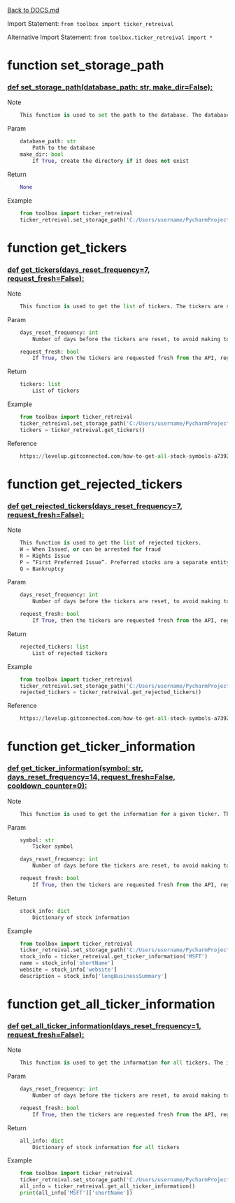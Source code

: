 [Back to DOCS.md](DOCS.md)

Import Statement: `from toolbox import ticker_retreival`

Alternative Import Statement: `from toolbox.ticker_retreival import *`

# function set_storage_path #

### [def set_storage_path(database_path: str, make_dir=False):](./../toolbox/ticker_retreival.py#L8) 

Note

```python
    This function is used to set the path to the database. The database is a
```

Param

```python
    database_path: str
        Path to the database
    make_dir: bool
        If True, create the directory if it does not exist
```

Return

```python
    None
```

Example

```python
    from toolbox import ticker_retreival
    ticker_retreival.set_storage_path('C:/Users/username/PycharmProjects/stock_analysis/database')
```

# function get_tickers #

### [def get_tickers(days_reset_frequency=7, request_fresh=False):](./../toolbox/ticker_retreival.py#L37) 

Note

```python
    This function is used to get the list of tickers. The tickers are saved in the database. If the tickers are older
```

Param

```python
    days_reset_frequency: int
        Number of days before the tickers are reset, to avoid making too many API calls

    request_fresh: bool
        If True, then the tickers are requested fresh from the API, regardless of the last update time
```

Return

```python
    tickers: list
        List of tickers
```

Example

```python
    from toolbox import ticker_retreival
    ticker_retreival.set_storage_path('C:/Users/username/PycharmProjects/stock_analysis/database')
    tickers = ticker_retreival.get_tickers()
```

Reference

```python
    https://levelup.gitconnected.com/how-to-get-all-stock-symbols-a73925c16a1b
```

# function get_rejected_tickers #

### [def get_rejected_tickers(days_reset_frequency=7, request_fresh=False):](./../toolbox/ticker_retreival.py#L112) 

Note

```python
    This function is used to get the list of rejected tickers.
    W = When Issued, or can be arrested for fraud
    R = Rights Issue
    P = “First Preferred Issue”. Preferred stocks are a separate entity.
    Q = Bankruptcy
```

Param

```python
    days_reset_frequency: int
        Number of days before the tickers are reset, to avoid making too many API calls

    request_fresh: bool
        If True, then the tickers are requested fresh from the API, regardless of the last update time
```

Return

```python
    rejected_tickers: list
        List of rejected tickers
```

Example

```python
    from toolbox import ticker_retreival
    ticker_retreival.set_storage_path('C:/Users/username/PycharmProjects/stock_analysis/database')
    rejected_tickers = ticker_retreival.get_rejected_tickers()
```

Reference

```python
    https://levelup.gitconnected.com/how-to-get-all-stock-symbols-a73925c16a1b
```

# function get_ticker_information #

### [def get_ticker_information(symbol: str, days_reset_frequency=14, request_fresh=False, cooldown_counter=0):](./../toolbox/ticker_retreival.py#L151) 

Note

```python
    This function is used to get the information for a given ticker. The information is saved in the database. If the
```

Param

```python
    symbol: str
        Ticker symbol

    days_reset_frequency: int
        Number of days before the tickers are reset, to avoid making too many API calls

    request_fresh: bool
        If True, then the tickers are requested fresh from the API, regardless of the last update time
```

Return

```python
    stock_info: dict
        Dictionary of stock information
```

Example

```python
    from toolbox import ticker_retreival
    ticker_retreival.set_storage_path('C:/Users/username/PycharmProjects/stock_analysis/database')
    stock_info = ticker_retreival.get_ticker_information('MSFT')
    name = stock_info['shortName']
    website = stock_info['website']
    description = stock_info['longBusinessSummary']
```

# function get_all_ticker_information #

### [def get_all_ticker_information(days_reset_frequency=1, request_fresh=False):](./../toolbox/ticker_retreival.py#L218) 

Note

```python
    This function is used to get the information for all tickers. The information is saved in the database. If the
```

Param

```python
    days_reset_frequency: int
        Number of days before the tickers are reset, to avoid making too many API calls

    request_fresh: bool
        If True, then the tickers are requested fresh from the API, regardless of the last update time
```

Return

```python
    all_info: dict
        Dictionary of stock information for all tickers
```

Example

```python
    from toolbox import ticker_retreival
    ticker_retreival.set_storage_path('C:/Users/username/PycharmProjects/stock_analysis/database')
    all_info = ticker_retreival.get_all_ticker_information()
    print(all_info['MSFT']['shortName'])
```

